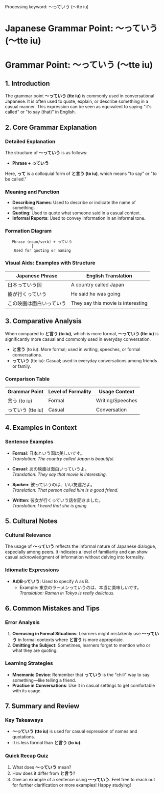 Processing keyword: ～っていう (〜tte iu)
# Japanese Grammar Point: ～っていう (〜tte iu)
# Grammar Point: ～っていう (〜tte iu)
## 1. Introduction
The grammar point **～っていう (tte iu)** is commonly used in conversational Japanese. It is often used to quote, explain, or describe something in a casual manner. This expression can be seen as equivalent to saying "it's called" or "to say (that)" in English.
## 2. Core Grammar Explanation
### Detailed Explanation
The structure of **～っていう** is as follows:
- **Phrase + っていう**
  
Here, **って** is a colloquial form of **と言う (to iu)**, which means "to say" or "to be called." 
### Meaning and Function
- **Describing Names**: Used to describe or indicate the name of something.
- **Quoting**: Used to quote what someone said in a casual context.
- **Informal Reports**: Used to convey information in an informal tone.
### Formation Diagram
```plaintext
   Phrase (noun/verb) + っていう
            │
    Used for quoting or naming
```
### Visual Aids: Examples with Structure
| Japanese Phrase            | English Translation          |
|----------------------------|------------------------------|
| 日本っていう国            | A country called Japan       |
| 彼が行くっていう           | He said he was going        |
| この映画は面白いっていう   | They say this movie is interesting |
## 3. Comparative Analysis
When compared to **と言う (to iu)**, which is more formal, **～っていう (tte iu)** is significantly more casual and commonly used in everyday conversation. 
- **と言う** (to iu): More formal; used in writing, speeches, or formal conversations.
- **っていう** (tte iu): Casual; used in everyday conversations among friends or family.
### Comparison Table
| Grammar Point  | Level of Formality | Usage Context        |
|-----------------|-------------------|----------------------|
| 言う (to iu)    | Formal            | Writing/Speeches     |
| っていう (tte iu)| Casual            | Conversation          |
## 4. Examples in Context
### Sentence Examples
- **Formal**: 日本という国は美しいです。  
  *Translation: The country called Japan is beautiful.*
  
- **Casual**: あの映画は面白いっていうよ。  
  *Translation: They say that movie is interesting.*
- **Spoken**: 彼っていうのは、いい友達だよ。  
  *Translation: That person called him is a good friend.*
- **Written**: 彼女が行くっていう話を聞きました。  
  *Translation: I heard that she is going.*
## 5. Cultural Notes
### Cultural Relevance
The usage of **～っていう** reflects the informal nature of Japanese dialogue, especially among peers. It indicates a level of familiarity and can show casual acknowledgment of information without delving into formality. 
### Idiomatic Expressions
- **AのBっていう**: Used to specify A as B.
  - Example: 東京のラーメンっていうのは、本当に美味しいです。  
  *Translation: Ramen in Tokyo is really delicious.*
## 6. Common Mistakes and Tips
### Error Analysis
1. **Overusing in Formal Situations**: Learners might mistakenly use **～っていう** in formal contexts where **と言う** is more appropriate.
2. **Omitting the Subject**: Sometimes, learners forget to mention who or what they are quoting.
### Learning Strategies
- **Mnemonic Device**: Remember that **っていう** is the "chill" way to say something—like telling a friend. 
- **Practice in Conversations**: Use it in casual settings to get comfortable with its usage.
## 7. Summary and Review
### Key Takeaways
- **～っていう (tte iu)** is used for casual expression of names and quotations.
- It is less formal than **と言う (to iu)**.
### Quick Recap Quiz
1. What does **～っていう** mean?
2. How does it differ from **と言う**?
3. Give an example of a sentence using **～っていう**.
Feel free to reach out for further clarification or more examples! Happy studying!
